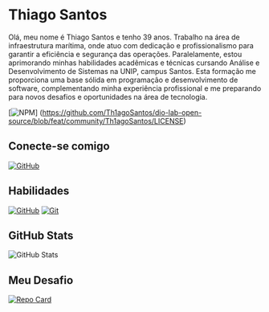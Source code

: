 # Thiago Santos
Olá, meu nome é Thiago Santos e tenho 39 anos. Trabalho na área de infraestrutura marítima, onde atuo com dedicação e profissionalismo para garantir a eficiência e segurança das operações. Paralelamente, estou aprimorando minhas habilidades acadêmicas e técnicas cursando Análise e Desenvolvimento de Sistemas na UNIP, campus Santos. Esta formação me proporciona uma base sólida em programação e desenvolvimento de software, complementando minha experiência profissional e me preparando para novos desafios e oportunidades na área de tecnologia.

[![NPM](https://img.shields.io/npm/l/react)] (https://github.com/Th1agoSantos/dio-lab-open-source/blob/feat/community/Th1agoSantos/LICENSE)

## Conecte-se comigo
[![GitHub](https://img.shields.io/badge/GitHub-10?style=for-the-badge&logo=github&logoColor=white)](https://github.com/Th1agoSantos)

## Habilidades
[![GitHub](https://img.shields.io/badge/GitHub-1?style=for-the-badge&logo=github&logoColor=white)](https://docs.github.com/) 
[![Git](https://img.shields.io/badge/Git-1?style=for-the-badge&logo=github&logoColor=white)](https://git-scm.com/)

## GitHub Stats
![GitHub Stats](https://github-readme-stats.vercel.app/api?username=Th1agoSantos&theme=transparent&bg_color=000&border_color=30A3DC&show_icons=true&icon_color=30A3DC&title_color=E94D5F&text_color=FFF)

## Meu Desafio
[![Repo Card](https://github-readme-stats.vercel.app/api/pin/?username=Th1agoSantos&repo=dio-lab-open-source&bg_color=000&border_color=30A3DC&show_icons=true&icon_color=30A3DC&title_color=E94D5F&text_color=FFF)](https://github.com/Th1agoSantos/dio-lab-open-source)
